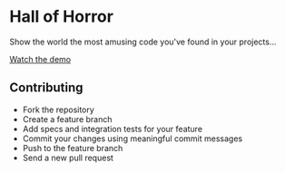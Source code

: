 # Hall of Horror

Show the world the most amusing code you've found in your projects...

[Watch the demo](http://horror.herokuapp.com)

## Contributing

- Fork the repository
- Create a feature branch
- Add specs and integration tests for your feature
- Commit your changes using meaningful commit messages
- Push to the feature branch
- Send a new pull request
